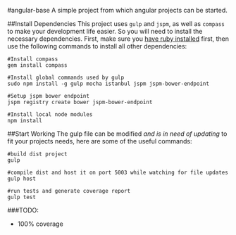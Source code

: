 #angular-base
A simple project from which angular projects can be started.

##Install Dependencies
This project uses `gulp` and `jspm`, as well as `compass` to make your development life easier. So you will need to install the necessary dependencies. First, make sure you [have ruby installed](https://www.ruby-lang.org/en/documentation/installation/)  first, then use the following commands to install all other dependencies:
```shell
#Install compass
gem install compass

#Install global commands used by gulp
sudo npm install -g gulp mocha istanbul jspm jspm-bower-endpoint

#Setup jspm bower endpoint
jspm registry create bower jspm-bower-endpoint

#Install local node modules
npm install
```


##Start Working
The gulp file can be modified *and is in need of updating* to fit your projects needs, here are some of the useful commands:
```shell
#build dist project
gulp

#compile dist and host it on port 5003 while watching for file updates
gulp host

#run tests and generate coverage report
gulp test
```

###TODO:
- 100% coverage
